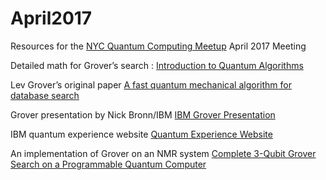 # April2017

Resources for the [NYC Quantum Computing Meetup](https://www.meetup.com/New-York-Quantum-Computing-Meetup/) April 2017 Meeting

Detailed math for Grover’s search : [Introduction to Quantum Algorithms](https://people.cs.umass.edu/%7Estrubell/doc/quantum_tutorial.pdf)

Lev Grover’s original paper [A fast quantum mechanical algorithm for database search](https://arxiv.org/pdf/quant-ph/9605043.pdf)

Grover presentation by Nick Bronn/IBM [IBM Grover Presentation](https://quantumexperience.ng.bluemix.net/qstage/#/tutorial?sectionId=8443c4f713521c10b1a56a533958286b&pageIndex=2)

IBM quantum experience website [Quantum Experience Website](https://quantumexperience.ng.bluemix.net/qstage/?cm_mc_uid=96347414294014786106172&cm_mc_sid_50200000=1494243667#/user-guide)

An implementation of Grover on an NMR system [Complete 3-Qubit Grover Search on a Programmable Quantum Computer](https://arxiv.org/pdf/1703.10535.pdf)


